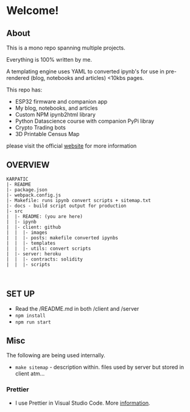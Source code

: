 # Welcome!

## About

This is a mono repo spanning multiple projects.

Everything is 100% written by me.

A templating engine uses YAML to converted ipynb's for use in pre-rendered (blog, notebooks and articles) <10kbs pages.

This repo has:

- ESP32 firmware and companion app
- My blog, notebooks, and articles
- Custom NPM ipynb2html library
- Python Datascience course with companion PyPi libray
- Crypto Trading bots
- 3D Printable Census Map

please visit the official [website](https://charleskarpati.com/) for more information

## OVERVIEW
```
KARPATIC
|- README
|- package.json
|- webpack.config.js
|- Makefile: runs ipynb convert scripts + sitemap.txt
|- docs - build script output for production
|- src
|  |- README: (you are here)
|  |- ipynb 
|  |- client: github
|  |  |- images
|  |  |- posts: makefile converted ipynbs
|  |  |- templates
|  |  |- utils: convert scripts
|  |- server: heroku
|  |  |- contracts: solidity
|  |  |- scripts 

 
```

## SET UP

- Read the /README.md in both /client and /server
- `npm install`
- `npm run start`

## Misc
The following are being used internally.

- `make sitemap` - description within. files used by server but stored in client atm...

### Prettier

- I use Prettier in Visual Studio Code. More [information](https://dev.to/gulshansaini/how-to-disable-prettier-in-vscode-for-a-specific-project-2a48).
